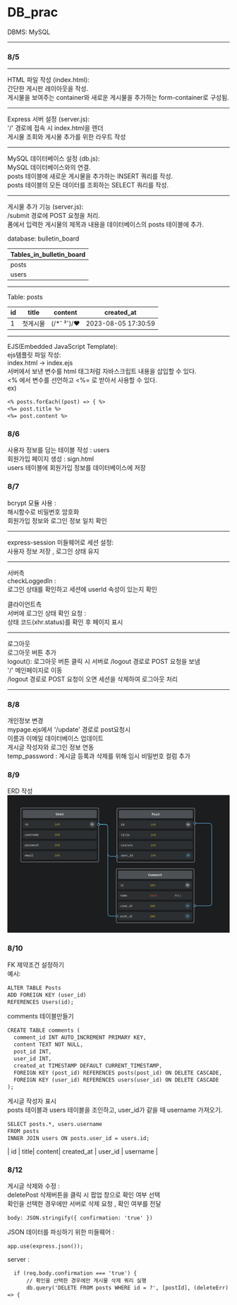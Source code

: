 # DB_prac

DBMS: MySQL

---

### 8/5<br>
---

HTML 파일 작성 (index.html):<br>
간단한 게시판 레이아웃을 작성.<br>
게시물을 보여주는 container와 새로운 게시물을 추가하는 form-container로 구성됨.

---
Express 서버 설정 (server.js):<br>
'/' 경로에 접속 시 index.html을 렌더<br>
게시물 조회와 게시물 추가를 위한 라우트 작성

---

MySQL 데이터베이스 설정 (db.js):<br>
MySQL 데이터베이스와의 연결.<br>
posts 테이블에 새로운 게시물을 추가하는 INSERT 쿼리를 작성.<br>
posts 테이블의 모든 데이터를 조회하는 SELECT 쿼리를 작성.

---

게시물 추가 기능 (server.js): <br>
/submit 경로에 POST 요청을 처리. <br>
폼에서 입력한 게시물의 제목과 내용을 데이터베이스의 posts 테이블에 추가.

database: bulletin_board

| Tables_in_bulletin_board |
|--------------------------|
| posts                    |
| users                    |

---

Table: posts

| id | title | content       | created_at         |
|----|-------|---------------|--------------------|
| 1  | 첫게시물  | (/*˘ ³˘)/♥ | 2023-08-05 17:30:59 |

---

EJS(Embedded JavaScript Template):<br>
ejs템플릿 파일 작성: <br>
index.html -> index.ejs<br>
서버에서 보낸 변수를 html 태그처럼 자바스크립트 내용을 삽입할 수 있다.<br>
<% 에서 변수를 선언하고 <%= 로 받아서 사용할 수 있다.<br>
ex)

```
<% posts.forEach((post) => { %>
<%= post.title %>
<%= post.content %>

```

### 8/6

사용자 정보를 담는 테이블 작성 : users <br>
회원가입 페이지 생성 : sign.html <br>
users 테이블에 회원가입 정보를 데이터베이스에 저장


### 8/7
bcrypt 모듈 사용 : <br>
해시함수로 비밀번호 암호화 <br>
회원가입 정보와 로그인 정보 일치 확인 <br>

---

express-session 미들웨어로 세션 설정: <br>
사용자 정보 저장 , 로그인 상태 유지 <br>

---
서버측 <br>
checkLoggedIn : <br>
로그인 상태를 확인하고 세션에 userId 속성이 있는지 확인 <br>

클라이언트측 <br>
서버에 로그인 상태 확인 요청 : <br>
상태 코드(xhr.status)를 확인 후 페이지 표시

---
로그아웃 <br>
로그아웃 버튼 추가 <br>
logout(): 로그아웃 버튼 클릭 시 서버로 /logout 경로로 POST 요청을 보냄<br>
'/' 메인페이지로 이동<br>
/logout 경로로 POST 요청이 오면 세션을 삭제하여 로그아웃 처리

---

### 8/8
개인정보 변경 <br>
mypage.ejs에서 '/update' 경로로 post요청시 <br>
이름과 이메일 데이터베이스 업데이트 <br>
게시글 작성자와 로그인 정보 연동 <br>
temp_password : 게시글 등록과 삭제를 위해 임시 비밀번호 컬럼 추가<br>

### 8/9

ERD 작성<br>
<img src="./Hi/img/게시판.png" alt="게시판">

### 8/10
FK 제약조건 설정하기 <br>
예시: <br>
```
ALTER TABLE Posts
ADD FOREIGN KEY (user_id)
REFERENCES Users(id);

```
comments 테이블만들기 <br>
```
CREATE TABLE comments (
  comment_id INT AUTO_INCREMENT PRIMARY KEY,
  content TEXT NOT NULL,
  post_id INT,
  user_id INT,
  created_at TIMESTAMP DEFAULT CURRENT_TIMESTAMP,
  FOREIGN KEY (post_id) REFERENCES posts(post_id) ON DELETE CASCADE,
  FOREIGN KEY (user_id) REFERENCES users(user_id) ON DELETE CASCADE
);
```
게시글 작성자 표시<br>
posts 테이블과 users 테이블을 조인하고, user_id가 같을 때 username 가져오기.

```
SELECT posts.*, users.username
FROM posts
INNER JOIN users ON posts.user_id = users.id;

```

| id | title| content| created_at          | user_id | username  |

### 8/12
게시글 삭제와 수정 : <br>
deletePost 삭제버튼을 클릭 시 팝업 창으로 확인 여부 선택 <br>
확인을 선택한 경우에만 서버로 삭제 요청 , 확인 여부를 전달 <br>
```
body: JSON.stringify({ confirmation: 'true' })
```
JSON 데이터를 파싱하기 위한 미들웨어 : 
```
app.use(express.json());
```
server : 
```
  if (req.body.confirmation === 'true') {
      // 확인을 선택한 경우에만 게시물 삭제 쿼리 실행
      db.query('DELETE FROM posts WHERE id = ?', [postId], (deleteErr) => {
       
```











